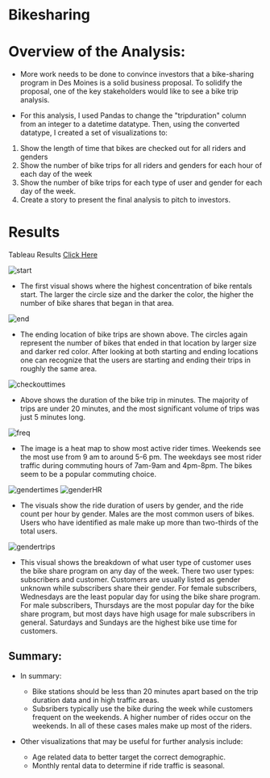 # Bikesharing

# Overview of the Analysis:

* More work needs to be done to convince investors that a bike-sharing program in Des Moines is a solid business proposal. To solidify the proposal, one of the key stakeholders would like to see a bike trip analysis.

* For this analysis, I used Pandas to change the "tripduration" column from an integer to a datetime datatype. Then, using the converted datatype, I created a set of visualizations to:

1. Show the length of time that bikes are checked out for all riders and genders
2. Show the number of bike trips for all riders and genders for each hour of each day of the week
3. Show the number of bike trips for each type of user and gender for each day of the week.
4. Create a story to present the final analysis to pitch to investors.

# Results

Tableau Results [Click Here](https://public.tableau.com/app/profile/vincent.r.vinci/viz/NYCCitibike_16577658698610/NYCCitiBike?publish=yes)

![start](Images/startinglocations.png) 

* The first visual shows where the highest concentration of bike rentals start. The larger the circle size and the darker the color, the higher the number of bike shares that began in that area. 

![end](Images/endinglocations.png) 

* The ending location of bike trips are shown above. The circles again represent the number of bikes that ended in that location by larger size and darker red color. After looking at both starting and ending locations one can recognize that the users are starting and ending their trips in roughly the same area.

![checkouttimes](Images/checkoutTIMES.png) 

* Above shows the duration of the bike trip in minutes. The majority of trips are under 20 minutes, and the most significant volume of trips was just 5 minutes long.

![freq](Images/tripfrequency.png) 

* The image is a heat map to show most active rider times. Weekends see the most use from 9 am to around 5-6 pm. The weekdays see most rider traffic during commuting hours of 7am-9am and 4pm-8pm. The bikes seem to be a popular commuting choice. 

![gendertimes](Images/genderTIMES.png) 
![genderHR](Images/genderbyhour.png) 


* The visuals show the ride duration of users by gender, and the ride count per hour by gender. Males are the most common users of bikes. Users who have identified as male make up more than two-thirds of the total users. 

![gendertrips](Images/tripsbygender.png)

* This visual shows the breakdown of what user type of customer uses the bike share program on any day of the week. There two user types: subscribers and customer. Customers are usually listed as gender unknown while subscribers share their gender. For female subscribers, Wednesdays are the least popular day for using the bike share program. For male subscribers, Thursdays are the most popular day for the bike share program, but most days have high usage for male subscribers in general. Saturdays and Sundays are the highest bike use time for customers.


## Summary: 
* In summary:
  * Bike stations should be less than 20 minutes apart based on the trip duration data and in high traffic areas.
  * Subsribers typically use the bike during the week while customers frequent on the weekends. A higher number of rides occur on the weekends. In all of these cases males make up most of the riders.

* Other visualizations that may be useful for further analysis include:
  * Age related data to better target the correct demographic.
  * Monthly rental data to determine if ride traffic is seasonal.
 
